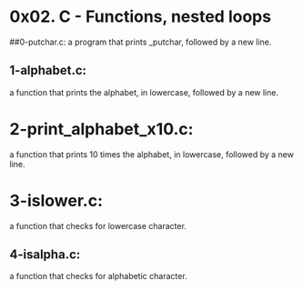 # 0x02. C - Functions, nested loops

##0-putchar.c:
a program that prints _putchar, followed by a new line.

## 1-alphabet.c:
a function that prints the alphabet, in lowercase, followed by a new line.

# 2-print_alphabet_x10.c:
a function that prints 10 times the alphabet, in lowercase, followed by a new line.

# 3-islower.c:
a function that checks for lowercase character. 

## 4-isalpha.c:
a function that checks for alphabetic character. 

